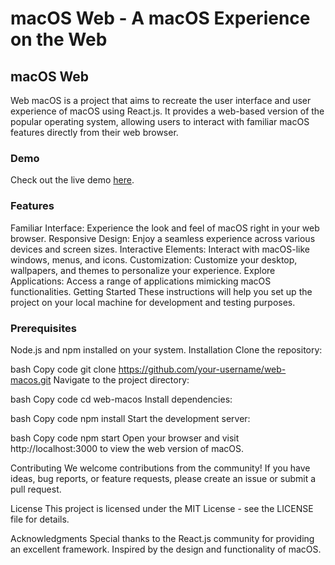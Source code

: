 <h1>macOS Web - A macOS Experience on the Web</h1>

<h2>macOS Web</h2>

Web macOS is a project that aims to recreate the user interface and user experience of macOS using React.js. It provides a web-based version of the popular operating system, allowing users to interact with familiar macOS features directly from their web browser.

<h3>Demo</h3>
Check out the live demo <a href="ananthujp.github.io/MacWeb">here</a>.

<h3>Features</h3>
Familiar Interface: Experience the look and feel of macOS right in your web browser.
Responsive Design: Enjoy a seamless experience across various devices and screen sizes.
Interactive Elements: Interact with macOS-like windows, menus, and icons.
Customization: Customize your desktop, wallpapers, and themes to personalize your experience.
Explore Applications: Access a range of applications mimicking macOS functionalities.
Getting Started
These instructions will help you set up the project on your local machine for development and testing purposes.

<h3>Prerequisites</h3>
Node.js and npm installed on your system.
Installation
Clone the repository:

bash
Copy code
git clone https://github.com/your-username/web-macos.git
Navigate to the project directory:

bash
Copy code
cd web-macos
Install dependencies:

bash
Copy code
npm install
Start the development server:

bash
Copy code
npm start
Open your browser and visit http://localhost:3000 to view the web version of macOS.

Contributing
We welcome contributions from the community! If you have ideas, bug reports, or feature requests, please create an issue or submit a pull request.

License
This project is licensed under the MIT License - see the LICENSE file for details.

Acknowledgments
Special thanks to the React.js community for providing an excellent framework.
Inspired by the design and functionality of macOS.
